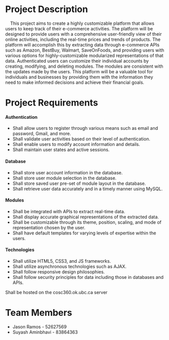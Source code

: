 # Project Description
&nbsp;&nbsp;&nbsp;&nbsp;This project aims to create a highly customizable platform that allows users to keep track of their e-commerce activities. The platform will be designed to provide users with a comprehensive user-friendly view of their online activities, including the real-time prices and trends of products. The platform will accomplish this by extracting data through e-commerce APIs such as Amazon, BestBuy, Walmart, SaveOnFoods, and providing users with various options for highly-customizable modularized representations of that data. Authenticated users can customize their individual accounts by creating, modifying, and deleting modules. The modules are consistent with the updates made by the users. This platform will be a valuable tool for individuals and businesses by providing them with the information they need to make informed decisions and achieve their financial goals.


# Project Requirements
#### Authentication
- Shall allow users to register through various means such as email and password, Gmail, and more.
- Shall validate user activities based on their level of authentication.
- Shall enable users to modify account information and details.
- Shall maintain user states and active sessions.

#### Database
- Shall store user account information in the database.
- Shall store user module selection in the database.
- Shall store saved user pre-set of module layout in the database.
- Shall retrieve user data accurately and in a timely manner using MySQL.

#### Modules
- Shall be integrated with APIs to extract real-time data.
- Shall display accurate graphical representations of the extracted data.
- Shall be customizable through its theme, position, scaling, and mode of representation chosen by the user.
- Shall have default templates for varying levels of expertise within the users.

#### Technologies
- Shall utilize HTML5, CSS3, and JS frameworks.
- Shall utilize asynchronous technologies such as AJAX.
- Shall follow responsive design philosophies.
- Shall follow security principles for data including those in databases and APIs.


Shall be hosted on the cosc360.ok.ubc.ca server

# Team Members
  - Jason Ramos - 52627569
  - Suyash Aminbhavi - 83864363









